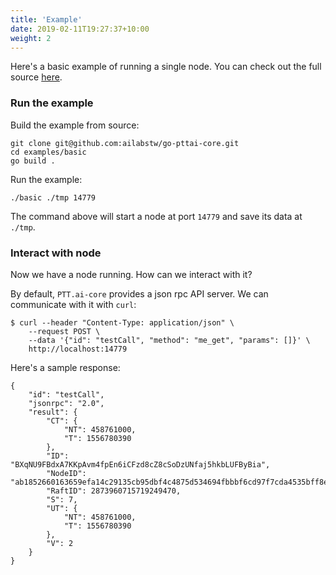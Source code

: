 ```yaml
---
title: 'Example'
date: 2019-02-11T19:27:37+10:00
weight: 2
---
```


Here's a basic example of running a single node. You can check out the full source [here](https://github.com/ailabstw/go-pttai-core/tree/master/examples/pttai).

### Run the example

Build the example from source:

```
git clone git@github.com:ailabstw/go-pttai-core.git
cd examples/basic
go build .
```

Run the example:

```
./basic ./tmp 14779
```

The command above will start a node at port `14779` and save its data at `./tmp`.

### Interact with node

Now we have a node running. How can we interact with it?

By default, `PTT.ai-core` provides a json rpc API server. We can communicate with it with `curl`:

```
$ curl --header "Content-Type: application/json" \
    --request POST \
    --data '{"id": "testCall", "method": "me_get", "params": []}' \
    http://localhost:14779
```

Here's a sample response:

```
{
    "id": "testCall",
    "jsonrpc": "2.0",
    "result": {
        "CT": {
            "NT": 458761000,
            "T": 1556780390
        },
        "ID": "BXqNU9FBdxA7KKpAvm4fpEn6iCFzd8cZ8cSoDzUNfaj5hkbLUFByBia",
        "NodeID": "ab1852660163659efa14c29135cb95dbf4c4875d534694fbbbf6cd97f7cda4535bff8e72c9885c497036ef3c81f0212e340b149388def5e9c69590900958d9c4",
        "RaftID": 2873960715719249470,
        "S": 7,
        "UT": {
            "NT": 458761000,
            "T": 1556780390
        },
        "V": 2
    }
}
```
